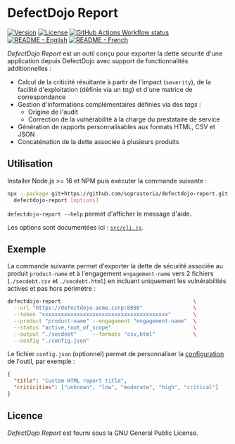 # DefectDojo Report

[![Version](https://img.shields.io/github/package-json/v/soprasteria/defectdojo-report)](https://github.com/soprasteria/defectdojo-report/releases)
[![License](https://img.shields.io/github/license/soprasteria/defectdojo-report)](./LICENSE)
[![GitHub Actions Workflow status](https://github.com/soprasteria/defectdojo-report/actions/workflows/build.yml/badge.svg)](https://github.com/soprasteria/defectdojo-report/actions/workflows/build.yml)
[![README - English](https://img.shields.io/badge/readme-%F0%9F%87%AC%F0%9F%87%A7-blue)](./README.md)
[![README - French](https://img.shields.io/badge/readme-%F0%9F%87%AB%F0%9F%87%B7-blue)](./README_fr.md)

_DefectDojo Report_ est un outil conçu pour exporter la dette sécurité
d'une application depuis DefectDojo avec support de fonctionnalités
additionnelles :

- Calcul de la criticité résultante à partir de l'impact (`severity`), de la
  facilité d'exploitation (définie via un _tag_) et d'une matrice de
  correspondance
- Gestion d'informations complémentaires définies via des _tags_ :
  - Origine de l'audit
  - Correction de la vulnérabilité à la charge du prestataire de service
- Génération de rapports personnalisables aux formats HTML, CSV et JSON
- Concaténation de la dette associée à plusieurs produits

## Utilisation

Installer Node.js >= 16 et NPM puis exécuter la commande suivante :

```bash
npx --package git+https://github.com/soprasteria/defectdojo-report.git \
  defectdojo-report [options]
```

`defectdojo-report --help` permet d'afficher le message d'aide.

Les options sont documentées ici : [`src/cli.js`](./src/cli.js#L38).

## Exemple

La commande suivante permet d'exporter la dette de sécurité associée au
produit `product-name` et à l'engagement `engagement-name` vers 2 fichiers
(`./secdebt.csv` et `./secdebt.html`) en incluant uniquement les vulnérabilités
actives et pas hors périmètre :

```bash
defectdojo-report                                          \
  --url "https://defectdojo.acme.corp:8080"                \
  --token "xxxxxxxxxxxxxxxxxxxxxxxxxxxxxxxxxxxxxxxx"       \
  --product "product-name" --engagement "engagement-name"  \
  --status "active,!out_of_scope"                          \
  --output "./secdebt"     --formats "csv,html"            \
  --config "./config.json"
```

Le fichier `config.json` (optionnel) permet de personnaliser la
[configuration](src/config.js#L12) de l'outil, par exemple :

```json
{
  "title": "Custom HTML report title",
  "criticities": ["unknown", "low", "moderate", "high", "critical"]
}
```

## Licence

_DefectDojo Report_ est fourni sous la GNU General Public License.
